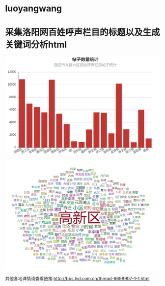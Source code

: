 # luoyangwang
# 采集洛阳网百姓呼声栏目的标题以及生成关键词分析html

![九县六区](./九县六区帖子统计.png)

![高新区关键词](/高新区关键词.png)


其他各地详情请查看链接:http://bbs.lyd.com.cn/thread-6698907-1-1.html


